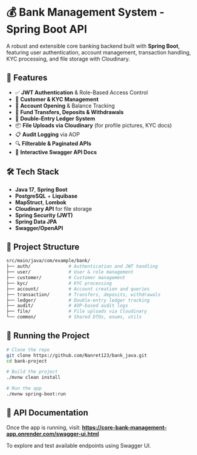 # 💰 Bank Management System - Spring Boot API

A robust and extensible core banking backend built with **Spring Boot**, featuring user authentication, account management, transaction handling, KYC processing, and file storage with Cloudinary.

## 🚀 Features

- ✅ **JWT Authentication** & Role-Based Access Control
- 👤 **Customer & KYC Management**
- 🏦 **Account Opening** & Balance Tracking
- 💸 **Fund Transfers, Deposits & Withdrawals**
- 🧾 **Double-Entry Ledger System**
- 📦 **File Uploads via Cloudinary** (for profile pictures, KYC docs)
- 📋 **Audit Logging** via AOP
- 🔍 **Filterable & Paginated APIs**
- 📖 **Interactive Swagger API Docs**

## 🛠️ Tech Stack

- **Java 17**, **Spring Boot**
- **PostgreSQL** + **Liquibase**
- **MapStruct**, **Lombok**
- **Cloudinary API** for file storage
- **Spring Security (JWT)**
- **Spring Data JPA**
- **Swagger/OpenAPI**

## 📂 Project Structure

```bash
src/main/java/com/example/bank/
├── auth/              # Authentication and JWT handling
├── user/              # User & role management
├── customer/          # Customer management
├── kyc/               # KYC processing
├── account/           # Account creation and queries
├── transaction/       # Transfers, deposits, withdrawals
├── ledger/            # Double-entry ledger tracking
├── audit/             # AOP-based audit logs
├── file/              # File uploads via Cloudinary
└── common/            # Shared DTOs, enums, utils

```

## 🧪 Running the Project
```bash
# Clone the repo
git clone https://github.com/Nanret123/bank_java.git
cd bank-project

# Build the project
./mvnw clean install

# Run the app
./mvnw spring-boot:run
```
## 📖 API Documentation
Once the app is running, visit: **https://core-bank-management-app.onrender.com/swagger-ui.html**

To explore and test available endpoints using Swagger UI.


